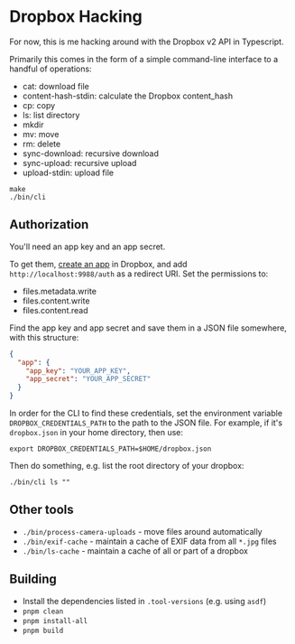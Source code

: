 # Dropbox Hacking

For now, this is me hacking around with the Dropbox v2 API in Typescript.

Primarily this comes in the form of a simple command-line interface to a handful of operations:

- cat: download file
- content-hash-stdin: calculate the Dropbox content_hash
- cp: copy
- ls: list directory
- mkdir
- mv: move
- rm: delete
- sync-download: recursive download
- sync-upload: recursive upload
- upload-stdin: upload file

```shell
make
./bin/cli
```

## Authorization

You'll need an app key and an app secret.

To get them, [create an app](https://www.dropbox.com/developers/apps) in Dropbox, and add
`http://localhost:9988/auth` as a redirect URI. Set the permissions to:

- files.metadata.write
- files.content.write
- files.content.read

Find the app key and app secret and save them in a JSON file somewhere, with this structure:

```json
{
  "app": {
    "app_key": "YOUR_APP_KEY",
    "app_secret": "YOUR_APP_SECRET"
  }
}
```

In order for the CLI to find these credentials, set the environment variable `DROPBOX_CREDENTIALS_PATH`
to the path to the JSON file. For example, if it's `dropbox.json` in your home directory, then use:

```shell
export DROPBOX_CREDENTIALS_PATH=$HOME/dropbox.json
```

Then do something, e.g. list the root directory of your dropbox:

```shell
./bin/cli ls ""
```

## Other tools

- `./bin/process-camera-uploads` - move files around automatically
- `./bin/exif-cache` - maintain a cache of EXIF data from all `*.jpg` files
- `./bin/ls-cache` - maintain a cache of all or part of a dropbox

## Building

- Install the dependencies listed in `.tool-versions` (e.g. using `asdf`)
- `pnpm clean`
- `pnpm install-all`
- `pnpm build`
